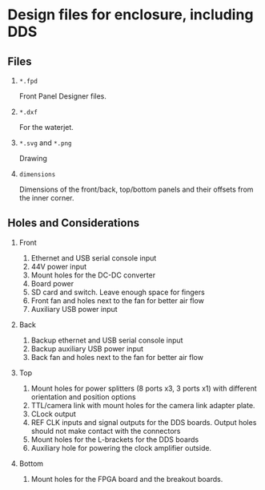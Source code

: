 # Design files for enclosure, including DDS

## Files

1. `*.fpd`

    Front Panel Designer files.

2. `*.dxf`

    For the waterjet.

3. `*.svg` and `*.png`

    Drawing

4. `dimensions`

    Dimensions of the front/back, top/bottom panels and their offsets from
    the inner corner.

## Holes and Considerations

1. Front

    1. Ethernet and USB serial console input
    2. 44V power input
    3. Mount holes for the DC-DC converter
    4. Board power
    5. SD card and switch. Leave enough space for fingers
    6. Front fan and holes next to the fan for better air flow
    7. Auxiliary USB power input

2. Back

    1. Backup ethernet and USB serial console input
    2. Backup auxiliary USB power input
    3. Back fan and holes next to the fan for better air flow

3. Top

    1. Mount holes for power splitters (8 ports x3, 3 ports x1) with different
    orientation and position options
    2. TTL/camera link with mount holes for the camera link adapter plate.
    3. CLock output
    4. REF CLK inputs and signal outputs for the DDS boards. Output holes
    should not make contact with the connectors
    5. Mount holes for the L-brackets for the DDS boards
    6. Auxiliary hole for powering the clock amplifier outside.

4. Bottom

    1. Mount holes for the FPGA board and the breakout boards.
